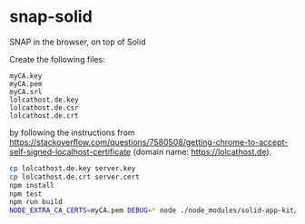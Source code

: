 # snap-solid

SNAP in the browser, on top of Solid

Create the following files:

```
myCA.key
myCA.pem
myCA.srl
lolcathost.de.key
lolcathost.de.csr
lolcathost.de.crt
```

by following the instructions from
https://stackoverflow.com/questions/7580508/getting-chrome-to-accept-self-signed-localhost-certificate
(domain name: https://lolcathost.de).

```sh
cp lolcathost.de.key server.key
cp lolcathost.de.crt server.cert
npm install
npm test
npm run build
NODE_EXTRA_CA_CERTS=myCA.pem DEBUG=* node ./node_modules/solid-app-kit/lib/cli public/
```
